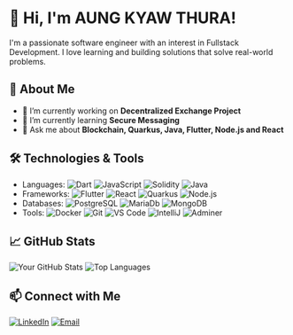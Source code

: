 # 👋 Hi, I'm AUNG KYAW THURA!

I'm a passionate software engineer with an interest in Fullstack Development. I love learning and building solutions that solve real-world problems.

## 🚀 About Me
- 🔭 I’m currently working on **Decentralized Exchange Project**
- 🌱 I’m currently learning **Secure Messaging**
- 💬 Ask me about **Blockchain, Quarkus, Java, Flutter, Node.js and React**

## 🛠️ Technologies & Tools
- Languages: ![Dart](https://img.shields.io/badge/-Dart-7F52FF?style=flat&logo=dart&logoColor=white) ![JavaScript](https://img.shields.io/badge/-JavaScript-F7DF1E?style=flat&logo=javascript&logoColor=white) ![Solidity](https://img.shields.io/badge/-Solidity-363636?style=flat&logo=solidity&logoColor=white) ![Java](https://img.shields.io/badge/-Java-3776AB?style=flat&kotlin=dart&logoColor=white)
- Frameworks: ![Flutter](https://img.shields.io/badge/-Flutter-02569B?style=flat&logo=flutter&logoColor=white) ![React](https://img.shields.io/badge/-React-61DAFB?style=flat&logo=react&logoColor=white) ![Quarkus](https://img.shields.io/badge/-Quarkus-4695EB?style=flat&logo=quarkus&logoColor=white) ![Node.js](https://img.shields.io/badge/-Node.js-339933?style=flat&logo=node.js&logoColor=white)
- Databases: ![PostgreSQL](https://img.shields.io/badge/-PostgreSQL-336791?style=flat&logo=postgresql&logoColor=white) ![MariaDb](https://img.shields.io/badge/-MariaDB-003545?style=flat&logo=mariadb&logoColor=white) ![MongoDB](https://img.shields.io/badge/-MongoDB-47A248?style=flat&logo=mongodb&logoColor=white)
- Tools: ![Docker](https://img.shields.io/badge/-Docker-2496ED?style=flat&logo=docker&logoColor=white) ![Git](https://img.shields.io/badge/-Git-F05032?style=flat&logo=git&logoColor=white) ![VS Code](https://img.shields.io/badge/-VS_Code-007ACC?style=flat&logo=visual-studio-code&logoColor=white) ![IntelliJ](https://img.shields.io/badge/-IntelliJIDA-000000?style=flat&logo=intellijidea&logoColor=white) ![Adminer](https://img.shields.io/badge/-Adminer-34567C?style=flat&logo=adminer&logoColor=white)

## 📈 GitHub Stats
![Your GitHub Stats](https://github-readme-stats.vercel.app/api?username=kyawthura2018&show_icons=true&theme=radical)
![Top Languages](https://github-readme-stats.vercel.app/api/top-langs/?username=kyawthura2018&layout=compact&theme=radical)

## 📫 Connect with Me
[![LinkedIn](https://img.shields.io/badge/-LinkedIn-0077B5?style=flat&logo=linkedin&logoColor=white)](https://www.linkedin.com/in/aung-kyaw-thura)
[![Email](https://img.shields.io/badge/-Email-D14836?style=flat&logo=gmail&logoColor=white)](aungkyawthura.dev@gmail.com)

